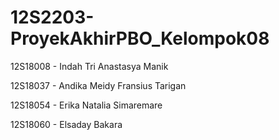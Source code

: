 # 12S2203-ProyekAkhirPBO_Kelompok08
12S18008 - Indah Tri Anastasya Manik


12S18037 - Andika Meidy Fransius Tarigan


12S18054 - Erika Natalia Simaremare 


12S18060 - Elsaday Bakara 
